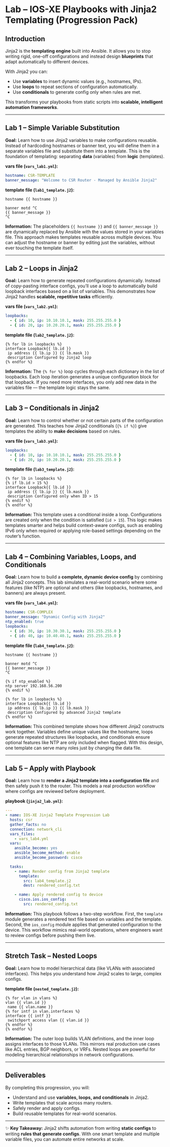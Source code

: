 # Lab – IOS-XE Playbooks with Jinja2 Templating (Progression Pack)

## Introduction

Jinja2 is the **templating engine** built into Ansible. It allows you to stop writing rigid, one-off configurations and instead design **blueprints** that adapt automatically to different devices.

With Jinja2 you can:

* Use **variables** to insert dynamic values (e.g., hostnames, IPs).
* Use **loops** to repeat sections of configuration automatically.
* Use **conditionals** to generate config only when rules are met.

This transforms your playbooks from static scripts into **scalable, intelligent automation frameworks**.

---

## Lab 1 – Simple Variable Substitution

**Goal:**
Learn how to use Jinja2 variables to make configurations reusable. Instead of hardcoding hostnames or banner text, you will define them in a separate variables file and substitute them into a template. This is the foundation of templating: separating **data** (variables) from **logic** (templates).

**vars file (`vars_lab1.yml`):**

```yaml
hostname: CSR-TEMPLATE
banner_message: "Welcome to CSR Router - Managed by Ansible Jinja2"
```

**template file (`lab1_template.j2`):**

```jinja
hostname {{ hostname }}

banner motd ^C
{{ banner_message }}
^C
```

**Information:**
The placeholders `{{ hostname }}` and `{{ banner_message }}` are dynamically replaced by Ansible with the values stored in your variables file. This approach makes templates reusable across multiple devices. You can adjust the hostname or banner by editing just the variables, without ever touching the template itself.

---

## Lab 2 – Loops in Jinja2

**Goal:**
Learn how to generate repeated configurations dynamically. Instead of copy-pasting interface configs, you’ll use a loop to automatically build loopback interfaces based on a list of variables. This demonstrates how Jinja2 handles **scalable, repetitive tasks** efficiently.

**vars file (`vars_lab2.yml`):**

```yaml
loopbacks:
  - { id: 10, ip: 10.10.10.1, mask: 255.255.255.0 }
  - { id: 20, ip: 10.20.20.1, mask: 255.255.255.0 }
```

**template file (`lab2_template.j2`):**

```jinja
{% for lb in loopbacks %}
interface Loopback{{ lb.id }}
 ip address {{ lb.ip }} {{ lb.mask }}
 description Configured by Jinja2 loop
{% endfor %}
```

**Information:**
The `{% for %}` loop cycles through each dictionary in the list of loopbacks. Each loop iteration generates a unique configuration block for that loopback. If you need more interfaces, you only add new data in the variables file — the template logic stays the same.

---

## Lab 3 – Conditionals in Jinja2

**Goal:**
Learn how to control whether or not certain parts of the configuration are generated. This teaches how Jinja2 conditionals (`{% if %}`) give templates the ability to **make decisions** based on rules.

**vars file (`vars_lab3.yml`):**

```yaml
loopbacks:
  - { id: 10, ip: 10.10.10.1, mask: 255.255.255.0 }
  - { id: 20, ip: 10.20.20.1, mask: 255.255.255.0 }
```

**template file (`lab3_template.j2`):**

```jinja
{% for lb in loopbacks %}
{% if lb.id > 15 %}
interface Loopback{{ lb.id }}
 ip address {{ lb.ip }} {{ lb.mask }}
 description Configured only when ID > 15
{% endif %}
{% endfor %}
```

**Information:**
This template uses a conditional inside a loop. Configurations are created only when the condition is satisfied (`id > 15`). This logic makes templates smarter and helps build context-aware configs, such as enabling IPv6 only when required or applying role-based settings depending on the router’s function.

---

## Lab 4 – Combining Variables, Loops, and Conditionals

**Goal:**
Learn how to build a **complete, dynamic device config** by combining all Jinja2 concepts. This lab simulates a real-world scenario where some features (like NTP) are optional and others (like loopbacks, hostnames, and banners) are always present.

**vars file (`vars_lab4.yml`):**

```yaml
hostname: CSR-COMPLEX
banner_message: "Dynamic Config with Jinja2"
ntp_enabled: true
loopbacks:
  - { id: 30, ip: 10.30.30.1, mask: 255.255.255.0 }
  - { id: 40, ip: 10.40.40.1, mask: 255.255.255.0 }
```

**template file (`lab4_template.j2`):**

```jinja
hostname {{ hostname }}

banner motd ^C
{{ banner_message }}
^C

{% if ntp_enabled %}
ntp server 192.168.56.200
{% endif %}

{% for lb in loopbacks %}
interface Loopback{{ lb.id }}
 ip address {{ lb.ip }} {{ lb.mask }}
 description Configured by advanced Jinja2 template
{% endfor %}
```

**Information:**
This combined template shows how different Jinja2 constructs work together. Variables define unique values like the hostname, loops generate repeated structures like loopbacks, and conditionals ensure optional features like NTP are only included when flagged. With this design, one template can serve many roles just by changing the data file.

---

## Lab 5 – Apply with Playbook

**Goal:**
Learn how to **render a Jinja2 template into a configuration file** and then safely push it to the router. This models a real production workflow where configs are reviewed before deployment.

**playbook (`jinja2_lab.yml`):**

```yaml
---
- name: IOS-XE Jinja2 Template Progression Lab
  hosts: csr
  gather_facts: no
  connection: network_cli
  vars_files:
    - vars_lab4.yml
  vars:
    ansible_become: yes
    ansible_become_method: enable
    ansible_become_password: cisco

  tasks:
    - name: Render config from Jinja2 template
      template:
        src: lab4_template.j2
        dest: rendered_config.txt

    - name: Apply rendered config to device
      cisco.ios.ios_config:
        src: rendered_config.txt
```

**Information:**
This playbook follows a two-step workflow. First, the `template` module generates a rendered text file based on variables and the template. Second, the `ios_config` module applies that generated configuration to the device. This workflow mimics real-world operations, where engineers want to review configs before pushing them live.

---

## Stretch Task – Nested Loops

**Goal:**
Learn how to model hierarchical data (like VLANs with associated interfaces). This helps you understand how Jinja2 scales to large, complex configs.

**template file (`nested_template.j2`):**

```jinja
{% for vlan in vlans %}
vlan {{ vlan.id }}
 name {{ vlan.name }}
{% for intf in vlan.interfaces %}
interface {{ intf }}
 switchport access vlan {{ vlan.id }}
{% endfor %}
{% endfor %}
```

**Information:**
The outer loop builds VLAN definitions, and the inner loop assigns interfaces to those VLANs. This mirrors real production use cases like ACL entries, BGP neighbors, or VRFs. Nested loops are powerful for modeling hierarchical relationships in network configurations.

---

## Deliverables

By completing this progression, you will:

* Understand and use **variables, loops, and conditionals** in Jinja2.
* Write templates that scale across many routers.
* Safely render and apply configs.
* Build reusable templates for real-world scenarios.

---

✨ **Key Takeaway:**
Jinja2 shifts automation from writing **static configs** to writing **rules that generate configs**. With one smart template and multiple variable files, you can automate entire networks at scale.
